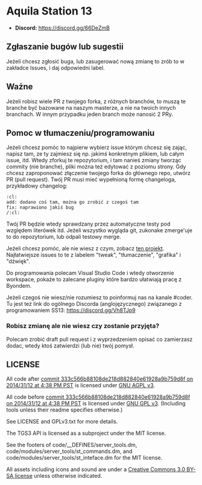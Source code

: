 # Aquila Station 13

* **Discord:** https://discord.gg/66DeZmB

## Zgłaszanie bugów lub sugestii

Jeżeli chcesz zgłosić buga, lub zasugerować nową zmianę to zrób to w zakładce Issues, i daj odpowiedni label.

## Ważne
Jeżeli robisz wiele PR z twojego forka, z różnych branchów, to muszą te branche być bazowane na naszym masterze, a nie na twoich innych branchach.
W innym przypadku jeden branch może nanosić 2 PRy.

## Pomoc w tłumaczeniu/programowaniu

Jeżeli chcesz pomóc to najpierw wybierz issue którym chcesz się zając, napisz tam, ze ty zajmiesz się np. jakimś konkretnym plikiem, lub całym issue, itd.
Wtedy zforkuj te repozytorium, i tam nanieś zmiany tworząc commity (nie branche),
pliki można też edytować z poziomu strony. Gdy chcesz zaproponować złączenie twojego forka do głównego repo,
utwórz PR (pull request).
Twój PR musi mieć wypełnioną formę changeloga, przykładowy changelog:
```
:cl:
add: dodano coś tam, można go zrobić z czegoś tam
fix: naprawiono jakiś bug
/:cl:
```
Twój PR będzie wtedy sprawdzany przez automatyczne testy pod względem literówek itd.
Jeżeli wszystko wygląda git, zukonake zmerge'uje to do repozytorium, lub odpali testowy merge.

Jeżeli chcesz pomóc, ale nie wiesz z czym, zobacz [ten projekt](https://github.com/aq33/tgstation/projects/3).
Najłatwiejsze issues to te z labelem "tweak", "tłumaczenie", "grafika" i "dźwięk".

Do programowania polecam Visual Studio Code i wtedy otworzenie workspace, pokaże to zalecane pluginy które bardzo ułatwiają pracę z Byondem.

Jeżeli czegoś nie wiesz/nie rozumiesz to poinformuj nas na kanale #coder.
Tu jest też link do ogólnego Discorda (anglojęzycznego) związanego z programowaniem SS13: https://discord.gg/Vh8TJp9

### Robisz zmianę ale nie wiesz czy zostanie przyjęta?

Polecam zrobić draft pull request i z wyprzedzeniem opisać co zamierzasz dodac, wtedy ktoś zatwierdzi (lub nie) twój pomysł.

## LICENSE

All code after [commit 333c566b88108de218d882840e61928a9b759d8f on 2014/31/12 at 4:38 PM PST](https://github.com/tgstation/tgstation/commit/333c566b88108de218d882840e61928a9b759d8f) is licensed under [GNU AGPL v3](https://www.gnu.org/licenses/agpl-3.0.html).

All code before [commit 333c566b88108de218d882840e61928a9b759d8f on 2014/31/12 at 4:38 PM PST](https://github.com/tgstation/tgstation/commit/333c566b88108de218d882840e61928a9b759d8f) is licensed under [GNU GPL v3](https://www.gnu.org/licenses/gpl-3.0.html).
(Including tools unless their readme specifies otherwise.)

See LICENSE and GPLv3.txt for more details.

The TGS3 API is licensed as a subproject under the MIT license.

See the footers of code/\_\_DEFINES/server\_tools.dm, code/modules/server\_tools/st\_commands.dm, and code/modules/server\_tools/st\_inteface.dm for the MIT license.

All assets including icons and sound are under a [Creative Commons 3.0 BY-SA license](https://creativecommons.org/licenses/by-sa/3.0/) unless otherwise indicated.

